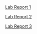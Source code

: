 
[Lab Report 1](Week1LabReport.html)

[Lab Report 2](Week3LabReport2.html)

[Lab Report 3](Week5LabReport3.html)
